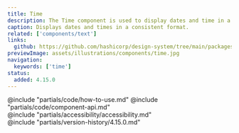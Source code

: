 ```yaml
---
title: Time
description: The Time component is used to display dates and time in a consistent format.
caption: Displays dates and times in a consistent format.
related: ['components/text']
links:
  github: https://github.com/hashicorp/design-system/tree/main/packages/components/src/components/hds/time
previewImage: assets/illustrations/components/time.jpg
navigation:
  keywords: ['time']
status:
  added: 4.15.0
---
```


<section data-tab="Code">
  @include "partials/code/how-to-use.md"
  @include "partials/code/component-api.md"
</section>

<section data-tab="Accessibility">
  @include "partials/accessibility/accessibility.md"
</section>

<section data-tab="Version history">
  @include "partials/version-history/4.15.0.md"
</section>
